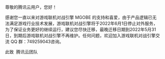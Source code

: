 尊敬的腾讯云用户，您好！

感谢您一直以来对游戏联机对战引擎 MGOBE 的支持和喜爱，由于产品逻辑已无法满足游戏行业技术发展，游戏联机对战引擎将于2022年6月1日停止对外服务，为了保证业务更好的继续运行，建议您尽快迁移，最晚迁移日期到2022年5月31日，到期后游戏联机对战引擎不再维护。任何问题，欢迎加入游戏联机对战引擎交流 QQ 群：749259043咨询。


此致 
腾讯云团队
